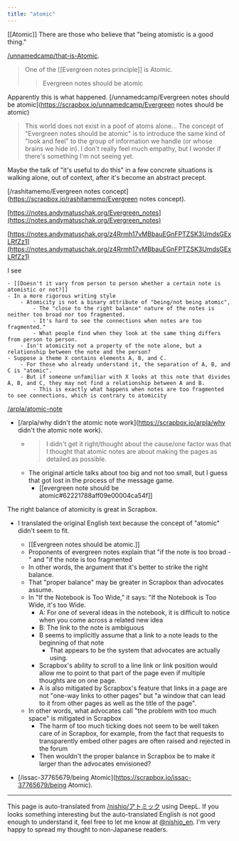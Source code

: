 ```yaml
---
title: "atomic"
---
```


[[Atomic]]
There are those who believe that "being atomistic is a good thing."

[/unnamedcamp/that-is-Atomic](https://scrapbox.io/unnamedcamp/that-is-Atomic).
>  One of the [[Evergreen notes principle]] is Atomic.
> >Evergreen notes should be atomic

Apparently this is what happened.
[/unnamedcamp/Evergreen notes should be atomic](https://scrapbox.io/unnamedcamp/Evergreen notes should be atomic)
> This world does not exist in a poof of atoms alone... The concept of "Evergreen notes should be atomic" is to introduce the same kind of "look and feel" to the group of information we handle (or whose brains we hide in).
I don't really feel much empathy, but I wonder if there's something I'm not seeing yet.

Maybe the talk of "it's useful to do this" in a few concrete situations is walking alone, out of context, after it's become an abstract precept.

[/rashitamemo/Evergreen notes concept](https://scrapbox.io/rashitamemo/Evergreen notes concept).

[https://notes.andymatuschak.org/Evergreen_notes](https://notes.andymatuschak.org/Evergreen_notes)

[https://notes.andymatuschak.org/z4Rrmh17vMBbauEGnFPTZSK3UmdsGExLRfZz1](https://notes.andymatuschak.org/z4Rrmh17vMBbauEGnFPTZSK3UmdsGExLRfZz1)

I see


    - [[Doesn't it vary from person to person whether a certain note is atomistic or not?]]
    - In a more rigorous writing style
        - Atomicity is not a binary attribute of "being/not being atomic",
            - The "close to the right balance" nature of the notes is neither too broad nor too fragmented.
            - It's hard to see the connections when notes are too fragmented."
            - What people find when they look at the same thing differs from person to person.
        - Isn't atomicity not a property of the note alone, but a relationship between the note and the person?
    - Suppose a theme X contains elements A, B, and C.
        - For those who already understand it, the separation of A, B, and C is "atomic".
        - But if someone unfamiliar with X looks at this note that divides A, B, and C, they may not find a relationship between A and B.
            - This is exactly what happens when notes are too fragmented to see connections, which is contrary to atomicity

[/arpla/atomic-note](https://scrapbox.io/arpla/atomic-note)
- [/arpla/why didn't the atomic note work](https://scrapbox.io/arpla/why didn't the atomic note work).
    - > I didn't get it right/thought about the cause/one factor was that I thought that atomic notes are about making the pages as detailed as possible.
    - The original article talks about too big and not too small, but I guess that got lost in the process of the message game.
        - [[evergreen note should be atomic#62221788aff09e00004ca54f]]


The right balance of atomicity is great in Scrapbox.
- I translated the original English text because the concept of "atomic" didn't seem to fit.
    - [[Evergreen notes should be atomic.]]
    - Proponents of evergreen notes explain that "if the note is too broad -" and "if the note is too fragmented
    - In other words, the argument that it's better to strike the right balance.
    - That "proper balance" may be greater in Scrapbox than advocates assume.
    - In "If the Notebook is Too Wide," it says: "If the Notebook is Too Wide, it's too Wide.
        - A: For one of several ideas in the notebook, it is difficult to notice when you come across a related new idea
        - B: The link to the note is ambiguous
        - B seems to implicitly assume that a link to a note leads to the beginning of that note
            - That appears to be the system that advocates are actually using.
        - Scrapbox's ability to scroll to a line link or link position would allow me to point to that part of the page even if multiple thoughts are on one page.
        - A is also mitigated by Scrapbox's feature that links in a page are not "one-way links to other pages" but "a window that can lead to it from other pages as well as the title of the page".
    - In other words, what advocates call "the problem with too much space" is mitigated in Scrapbox
        - The harm of too much ticking does not seem to be well taken care of in Scrapbox, for example, from the fact that requests to transparently embed other pages are often raised and rejected in the forum
        - Then wouldn't the proper balance in Scrapbox be to make it larger than the advocates envisioned?




- [/issac-37765679/being Atomic](https://scrapbox.io/issac-37765679/being Atomic).

---
This page is auto-translated from [/nishio/アトミック](https://scrapbox.io/nishio/アトミック) using DeepL. If you looks something interesting but the auto-translated English is not good enough to understand it, feel free to let me know at [@nishio_en](https://twitter.com/nishio_en). I'm very happy to spread my thought to non-Japanese readers.